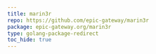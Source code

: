 ```yaml
---
title: marin3r
repo: https://github.com/epic-gateway/marin3r
package: epic-gateway.org/marin3r
type: golang-package-redirect
toc_hide: true
---
```

